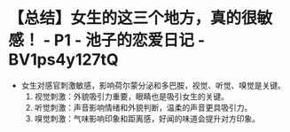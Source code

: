 # 【总结】女生的这三个地方，真的很敏感！ - P1 - 池子的恋爱日记 - BV1ps4y127tQ

-   女生对感官刺激敏感，影响荷尔蒙分泌和多巴胺，视觉、听觉、嗅觉是关键。
    1.  视觉刺激：外貌吸引力重要，眼睛也是吸引女生的关键。
    2.  听觉刺激：声音影响情绪和外貌判断，温柔的声音更具吸引力。
    3.  嗅觉刺激：气味影响印象和距离感，好闻的味道会提升对方印象。